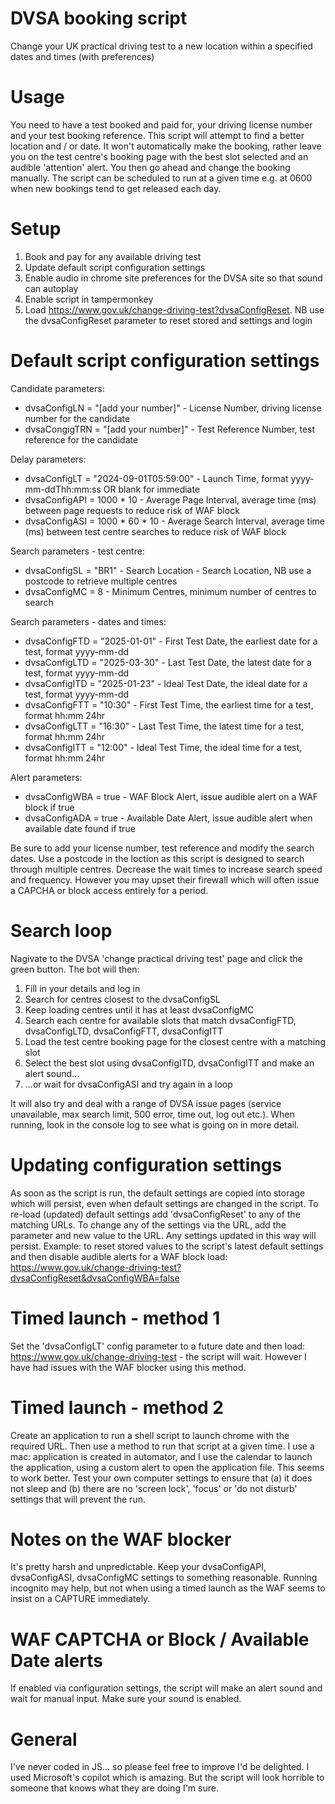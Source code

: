 # DVSA booking script
Change your UK practical driving test to a new location within a specified dates and times (with preferences)

# Usage
You need to have a test booked and paid for, your driving license number and your test booking reference. This script will attempt to find a better location and / or date. It won't automatically make the booking, rather leave you on the test centre's booking page with the best slot selected and an audible 'attention' alert. You then go ahead and change the booking manually. The script can be scheduled to run at a given time e.g. at 0600 when new bookings tend to get released each day.

# Setup
1. Book and pay for any available driving test
2. Update default script configuration settings
3. Enable audio in chrome site preferences for the DVSA site so that sound can autoplay
4. Enable script in tampermonkey
5. Load https://www.gov.uk/change-driving-test?dvsaConfigReset. NB use the dvsaConfigReset parameter to reset stored and settings and login

# Default script configuration settings

Candidate parameters:
 - dvsaConfigLN = "[add your number]" - License Number, driving license number for the candidate
 - dvsaCongigTRN = "[add your number]" - Test Reference Number, test reference for the candidate

Delay parameters:
 - dvsaConfigLT = "2024-09-01T05:59:00" - Launch Time, format yyyy-mm-ddThh:mm:ss OR blank for immediate
 - dvsaConfigAPI = 1000 * 10 - Average Page Interval, average time (ms) between page requests to reduce risk of WAF block
 - dvsaConfigASI = 1000 * 60 * 10 - Average Search Interval, average time (ms) between test centre searches to reduce risk of WAF block

Search parameters - test centre:
 - dvsaConfigSL = "BR1" - Search Location - Search Location, NB use a postcode to retrieve multiple centres
 - dvsaConfigMC = 8 - Minimum Centres, minimum number of centres to search

Search parameters - dates and times:
 - dvsaConfigFTD = "2025-01-01" - First Test Date, the earliest date for a test, format yyyy-mm-dd
 - dvsaConfigLTD = "2025-03-30" - Last Test Date, the latest date for a test, format yyyy-mm-dd
 - dvsaConfigITD = "2025-01-23" - Ideal Test Date, the ideal date for a test, format yyyy-mm-dd
 - dvsaConfigFTT = "10:30" - First Test Time, the earliest time for a test, format hh:mm 24hr
 - dvsaConfigLTT = "16:30" - Last Test Time, the latest time for a test, format hh:mm 24hr
 - dvsaConfigITT = "12:00" - Ideal Test Time, the ideal time for a test, format hh:mm 24hr

Alert parameters:
 - dvsaConfigWBA = true - WAF Block Alert, issue audible alert on a WAF block if true
 - dvsaConfigADA = true - Available Date Alert, issue audible alert when available date found if true

Be sure to add your license number, test reference and modify the search dates. Use a postcode in the loction as this script is designed to search through multiple centres. Decrease the wait times to increase search speed and frequency. However you may upset their firewall which will often issue a CAPCHA or block access entirely for a period.

# Search loop
Nagivate to the DVSA 'change practical driving test' page and click the green button. The bot will then:
1. Fill in your details and log in
2. Search for centres closest to the dvsaConfigSL
3. Keep loading centres until it has at least dvsaConfigMC
4. Search each centre for available slots that match dvsaConfigFTD, dvsaConfigLTD, dvsaConfigFTT, dvsaConfigITT
5. Load the test centre booking page for the closest centre with a matching slot
6. Select the best slot using dvsaConfigITD, dvsaConfigITT and make an alert sound...
7. ...or wait for dvsaConfigASI and try again in a loop
   
It will also try and deal with a range of DVSA issue pages (service unavailable, max search limit, 500 error, time out, log out etc.). When running, look in the console log to see what is going on in more detail.

# Updating configuration settings
As soon as the script is run, the default settings are copied into storage which will persist, even when default settings are changed in the script. To re-load (updated) default settings add 'dvsaConfigReset' to any of the matching URLs. To change any of the settings via the URL, add the parameter and new value to the URL. Any settings updated in this way will persist. Example: to reset stored values to the script's latest default settings and then disable audible alerts for a WAF block load: https://www.gov.uk/change-driving-test?dvsaConfigReset&dvsaConfigWBA=false

# Timed launch - method 1
Set the 'dvsaConfigLT' config parameter to a future date and then load: https://www.gov.uk/change-driving-test - the script will wait. However I have had issues with the WAF blocker using this method.

# Timed launch - method 2
Create an application to run a shell script to launch chrome with the required URL. Then use a method to run that script at a given time. I use a mac: application is created in automator, and I use the calendar to launch the application, using a custom alert to open the application file. This seems to work better. Test your own computer settings to ensure that (a) it does not sleep and (b) there are no 'screen lock', 'focus' or 'do not disturb' settings that will prevent the run.

# Notes on the WAF blocker
It's pretty harsh and unpredictable. Keep your dvsaConfigAPI, dvsaConfigASI, dvsaConfigMC settings to something reasonable. Running incognito may help, but not when using a timed launch as the WAF seems to insist on a CAPTURE immediately.

# WAF CAPTCHA or Block / Available Date alerts
If enabled via configuration settings, the script will make an alert sound and wait for manual input. Make sure your sound is enabled.

# General
I've never coded in JS... so please feel free to improve I'd be delighted. I used Microsoft's copilot which is amazing. But the script will look horrible to someone that knows what they are doing I'm sure.
